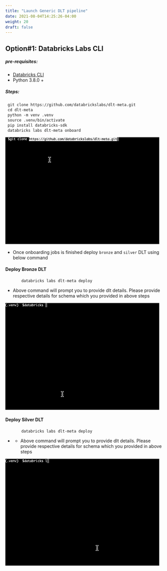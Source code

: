 ```yaml
---
title: "Launch Generic DLT pipeline"
date: 2021-08-04T14:25:26-04:00
weight: 20
draft: false
---
```

## Option#1: Databricks Labs CLI
##### pre-requisites:
- [Databricks CLI](https://docs.databricks.com/en/dev-tools/cli/tutorial.html)
- Python 3.8.0 +
##### Steps:
```shell 
 git clone https://github.com/databrickslabs/dlt-meta.git 
 cd dlt-meta
 python -m venv .venv 
 source .venv/bin/activate 
 pip install databricks-sdk 
 databricks labs dlt-meta onboard
 ```
 
![onboardingDLTMeta.gif](docs/content/getting_started/onboardingDLTMeta.gif)

- Once onboarding jobs is finished deploy `bronze` and `silver` DLT using below command
#### Deploy Bronze DLT
 ```shell 
        databricks labs dlt-meta deploy
   ```
- Above command will prompt you to provide dlt details. Please provide respective details for schema which you provided in above steps

![deployingDLTMeta_bronze.gif](docs/content/getting_started/deployingDLTMeta_bronze.gif)

#### Deploy Silver DLT
 ```shell 
        databricks labs dlt-meta deploy
```
- - Above command will prompt you to provide dlt details. Please provide respective details for schema which you provided in above steps

![deployingDLTMeta_silver.gif](docs/content/getting_started/deployingDLTMeta_silver.gif)